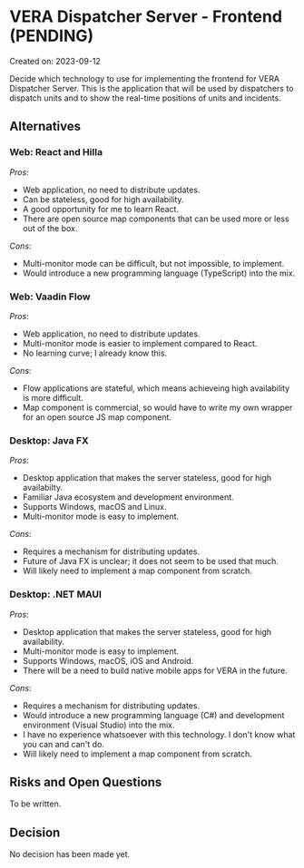 # VERA Dispatcher Server - Frontend (PENDING)

Created on: 2023-09-12

Decide which technology to use for implementing the frontend for VERA Dispatcher Server. This is the application that will be used by dispatchers to dispatch units and to show the real-time positions of units and incidents.

## Alternatives

### Web: React and Hilla

*Pros*:

* Web application, no need to distribute updates.
* Can be stateless, good for high availability.
* A good opportunity for me to learn React.
* There are open source map components that can be used more or less out of the box.

*Cons*:

* Multi-monitor mode can be difficult, but not impossible, to implement.
* Would introduce a new programming language (TypeScript) into the mix.

### Web: Vaadin Flow

*Pros*:

* Web application, no need to distribute updates.
* Multi-monitor mode is easier to implement compared to React.
* No learning curve; I already know this.

*Cons*:

* Flow applications are stateful, which means achieveing high availability is more difficult.
* Map component is commercial, so would have to write my own wrapper for an open source JS map component.

### Desktop: Java FX

*Pros*:

* Desktop application that makes the server stateless, good for high availabilty.
* Familiar Java ecosystem and development environment.
* Supports Windows, macOS and Linux.
* Multi-monitor mode is easy to implement.

*Cons*:

* Requires a mechanism for distributing updates.
* Future of Java FX is unclear; it does not seem to be used that much.
* Will likely need to implement a map component from scratch.

### Desktop: .NET MAUI

*Pros*:

* Desktop application that makes the server stateless, good for high availability.
* Multi-monitor mode is easy to implement.
* Supports Windows, macOS, iOS and Android.
* There will be a need to build native mobile apps for VERA in the future.

*Cons*:

* Requires a mechanism for distributing updates.
* Would introduce a new programming language (C#) and development environment (Visual Studio) into the mix.
* I have no experience whatsoever with this technology. I don't know what you can and can't do.
* Will likely need to implement a map component from scratch.

## Risks and Open Questions

To be written.

## Decision

No decision has been made yet.
